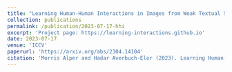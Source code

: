 ```yaml
---
title: "Learning Human-Human Interactions in Images from Weak Textual Supervision"
collection: publications
permalink: /publication/2023-07-17-hhi
excerpt: 'Project page: https://learning-interactions.github.io'
date: 2023-07-17
venue: 'ICCV'
paperurl: 'https://arxiv.org/abs/2304.14104'
citation: 'Morris Alper and Hadar Averbuch-Elor (2023). Learning Human-Human Interactions in Images from Weak Textual Supervision.'
---
```

